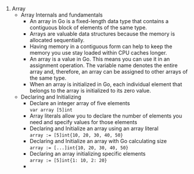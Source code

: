1. Array 
    - Array Internals and fundamentals
        - An array in Go is a fixed-length data type that contains a contiguous block of elements
    of the same type.
        - Arrays are valuable data structures because the memory is allocated sequentially. 
        - Having memory in a contiguous form can help to keep the memory you use stay loaded
    within CPU caches longer.
        - An array is a value in Go. This means you can use it in an assignment operation. The
variable name denotes the entire array and, therefore, an array can be assigned to
other arrays of the same type. 
        - When an array is initialized in Go, each
individual element that belongs to the array is initialized to its zero value.
    - Declaring and Initializing
        - Declare an integer array of five elements  
            `var array [5]int` 
        - Array literals allow you to declare the number of elements you need and specify values for those
elements  
        - Declaring and Initialize an array using an array literal  
            `array := [5]int{10, 20, 30, 40, 50}`
        - Declaring and Initialize an array with Go calculating size  
            `array := [...]int{10, 20, 30, 40, 50}`
        - Declaring an array initializing specific elements  
            `array := [5]int{1: 10, 2: 20}`
        - 